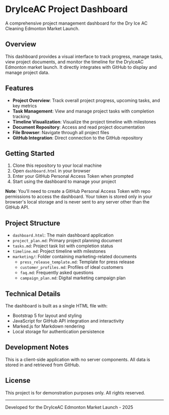 # DryIceAC Project Dashboard

A comprehensive project management dashboard for the Dry Ice AC Cleaning Edmonton Market Launch.

## Overview

This dashboard provides a visual interface to track progress, manage tasks, view project documents, and monitor the timeline for the DryIceAC Edmonton market launch. It directly integrates with GitHub to display and manage project data.

## Features

- **Project Overview**: Track overall project progress, upcoming tasks, and key metrics
- **Task Management**: View and manage project tasks with completion tracking
- **Timeline Visualization**: Visualize the project timeline with milestones
- **Document Repository**: Access and read project documentation
- **File Browser**: Navigate through all project files
- **GitHub Integration**: Direct connection to the GitHub repository

## Getting Started

1. Clone this repository to your local machine
2. Open `dashboard.html` in your browser
3. Enter your GitHub Personal Access Token when prompted
4. Start using the dashboard to manage your project

**Note**: You'll need to create a GitHub Personal Access Token with repo permissions to access the dashboard. Your token is stored only in your browser's local storage and is never sent to any server other than the GitHub API.

## Project Structure

- `dashboard.html`: The main dashboard application
- `project_plan.md`: Primary project planning document
- `tasks.md`: Project task list with completion status
- `timeline.md`: Project timeline with milestones
- `marketing/`: Folder containing marketing-related documents
  - `press_release_template.md`: Template for press release
  - `customer_profiles.md`: Profiles of ideal customers
  - `faq.md`: Frequently asked questions
  - `campaign_plan.md`: Digital marketing campaign plan

## Technical Details

The dashboard is built as a single HTML file with:
- Bootstrap 5 for layout and styling
- JavaScript for GitHub API integration and interactivity
- Marked.js for Markdown rendering
- Local storage for authentication persistence

## Development Notes

This is a client-side application with no server components. All data is stored in and retrieved from GitHub.

## License

This project is for demonstration purposes only. All rights reserved.

---

Developed for the DryIceAC Edmonton Market Launch - 2025